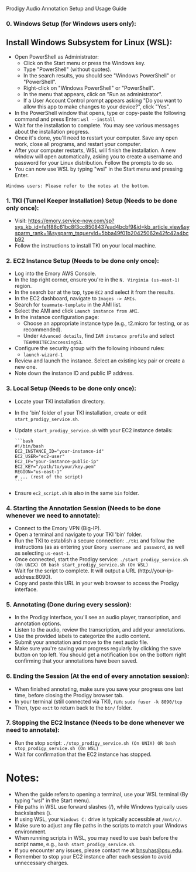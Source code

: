 Prodigy Audio Annotation Setup and Usage Guide

### 0. Windows Setup (for Windows users only):
## Install Windows Subsystem for Linux (WSL):
* Open PowerShell as Administrator:
  * Click on the Start menu or press the Windows key.
  * Type "PowerShell" (without quotes).
  * In the search results, you should see "Windows PowerShell" or "PowerShell".
  * Right-click on "Windows PowerShell" or "PowerShell".
  * In the menu that appears, click on "Run as administrator".
  * If a User Account Control prompt appears asking "Do you want to allow this app to make changes to your device?", click "Yes".
* In the PowerShell window that opens, type or copy-paste the following command and press Enter: `wsl --install`
* Wait for the installation to complete. You may see various messages about the installation progress.
* Once it's done, you'll need to restart your computer. Save any open work, close all programs, and restart your computer.
* After your computer restarts, WSL will finish the installation. A new window will open automatically, asking you to create a username and password for your Linux distribution. Follow the prompts to do so.
* You can now use WSL by typing "wsl" in the Start menu and pressing Enter.

`Windows users: Please refer to the notes at the bottom.`

### 1. TKI (Tunnel Keeper Installation) Setup (Needs to be done only once):
* Visit: https://emory.service-now.com/sp?sys_kb_id=fe1f88c61bc8f3cc8508437ead4bcbf9&id=kb_article_view&sysparm_rank=1&sysparm_tsqueryId=5bba49f01b20425062e42fc42a4bcb92
* Follow the instructions to install TKI on your local machine.

### 2. EC2 Instance Setup (Needs to be done only once):
* Log into the Emory AWS Console.
* In the top right corner, ensure you're in the `N. Virginia (us-east-1)` region.
* In the search bar at the top, type `EC2` and select it from the results.
* In the EC2 dashboard, navigate to `Images -> AMIs`.
* Search for `teammate-template` in the AMI list.
* Select the AMI and click `Launch instance from AMI`.
* In the instance configuration page:
  * Choose an appropriate instance type (e.g., t2.micro for testing, or as recommended).
  * Under `Advanced details`, find `IAM instance profile` and select `TEAMMAITEC2accessingS3`.
* Configure the security group with the following inbound rules:
  * `launch-wizard-1`
* Review and launch the instance. Select an existing key pair or create a new one.
* Note down the instance ID and public IP address.

### 3. Local Setup (Needs to be done only once):
* Locate your TKI installation directory.
* In the 'bin' folder of your TKI installation, create or edit `start_prodigy_service.sh`.
* Update `start_prodigy_service.sh` with your EC2 instance details:
      
      ```bash
      #!/bin/bash
      EC2_INSTANCE_ID="your-instance-id"
      EC2_USER="ec2-user"
      EC2_IP="your-instance-public-ip"
      EC2_KEY="/path/to/your/key.pem"
      REGION="us-east-1"
      # ... (rest of the script)
      ```
* Ensure `ec2_script.sh` is also in the same `bin` folder.


### 4. Starting the Annotation Session (Needs to be done whenever we need to annotate):
* Connect to the Emory VPN (Big-IP).
* Open a terminal and navigate to your TKI 'bin' folder.
* Run the TKI to establish a secure connection:
      ```
      ./tki
      ```
  and follow the instructions (as as entering your `Emory username and password`, as well as selecting `us-east-1`. 
* Once connected, start the Prodigy service:
      ```
      ./start_prodigy_service.sh (On UNIX)
      OR
      bash start_prodigy_service.sh (On WSL)
      ```
* Wait for the script to complete. It will output a URL (http://your-ip-address:8090).
* Copy and paste this URL in your web browser to access the Prodigy interface.

### 5. Annotating (Done during every session):
* In the Prodigy interface, you'll see an audio player, transcription, and annotation options.
* Listen to the audio, review the transcription, and add your annotations.
* Use the provided labels to categorize the audio content.
* Submit your annotation and move to the next audio file.
* Make sure you're saving your progress regularly by clicking the save button on top left. You should get a notification box on the bottom right confirming that your annotations have been saved.

### 6. Ending the Session (At the end of every annotation session):
* When finished annotating, make sure you save your progress one last time, before closing the Prodigy browser tab.
* In your terminal (still connected via TKI), run:
      ```
      sudo fuser -k 8090/tcp
      ```
* Then, type `exit` to return back to the `bin/` folder.

### 7. Stopping the EC2 Instance (Needs to be done whenever we need to annotate):
* Run the stop script:
      ```
      ./stop_prodigy_service.sh (On UNIX)
      OR
      bash stop_prodigy_service.sh (On WSL)
      ```
* Wait for confirmation that the EC2 instance has stopped.

# Notes:
- When the guide refers to opening a terminal, use your WSL terminal (By typing "wsl" in the Start menu).
- File paths in WSL use forward slashes (/), while Windows typically uses backslashes (\).
- If using WSL, your `Windows C:` drive is typically accessible at `/mnt/c/`.
- Make sure to adjust any file paths in the scripts to match your Windows environment.
- When running scripts in WSL, you may need to use bash before the script name, e.g., `bash start_prodigy_service.sh`.
- If you encounter any issues, please contact me at [bnsuhas@psu.edu](mailto:bnsuhas@psu.edu).
- Remember to stop your EC2 instance after each session to avoid unnecessary charges.
